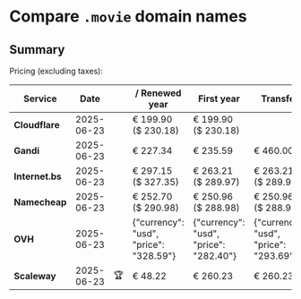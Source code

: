 # Compare `.movie` domain names

## Summary

Pricing (excluding taxes):

| Service | Date |  | / Renewed year | First year | Transfer | Restoration |
|--|--|--|--|--|--|--|
| **Cloudflare** | 2025-06-23 |  | € 199.90<br>($ 230.18) | € 199.90<br>($ 230.18) |  |  |
| **Gandi** | 2025-06-23 |  | € 227.34 | € 235.59 | € 460.00 | € 269.83 |
| **Internet.bs** | 2025-06-23 |  | € 297.15<br>($ 327.35) | € 263.21<br>($ 289.97) | € 263.21<br>($ 289.97) | € 408.99<br>($ 450.55) |
| **Namecheap** | 2025-06-23 |  | € 252.70<br>($ 290.98) | € 250.96<br>($ 288.98) | € 250.96<br>($ 288.98) |  |
| **OVH** | 2025-06-23 |  | {"currency": "usd", "price": "328.59"} | {"currency": "usd", "price": "282.40"} | {"currency": "usd", "price": "293.69"} |  |
| **Scaleway** | 2025-06-23 | 🏆 | € 48.22 | € 260.23 | € 260.23 | € 290.26 |
